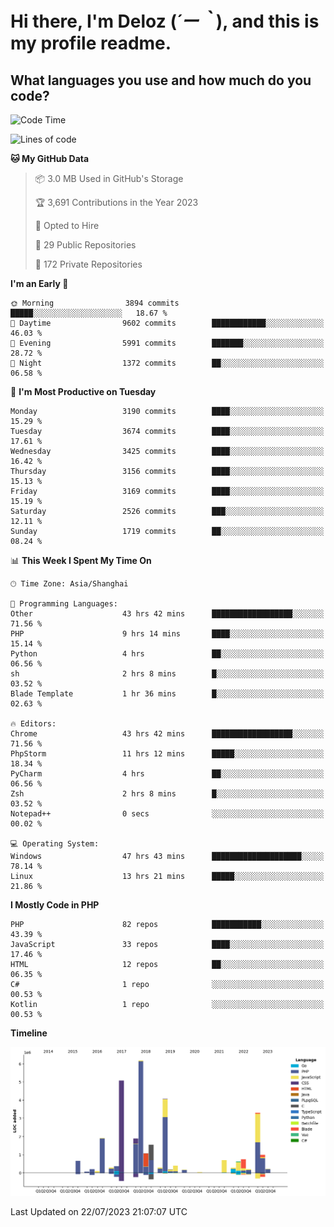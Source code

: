 # **Hi there, I'm Deloz (*´ー｀*), and this is my profile readme.**

## **What languages you use and how much do you code?**

<!--START_SECTION:waka-->
![Code Time](http://img.shields.io/badge/Code%20Time-1%2C975%20hrs%2038%20mins-blue)

![Lines of code](https://img.shields.io/badge/From%20Hello%20World%20I%27ve%20Written-31.5%20million%20lines%20of%20code-blue)

**🐱 My GitHub Data** 

> 📦 3.0 MB Used in GitHub's Storage 
 > 
> 🏆 3,691 Contributions in the Year 2023
 > 
> 💼 Opted to Hire
 > 
> 📜 29 Public Repositories 
 > 
> 🔑 172 Private Repositories 
 > 
**I'm an Early 🐤** 

```text
🌞 Morning                3894 commits        █████░░░░░░░░░░░░░░░░░░░░   18.67 % 
🌆 Daytime                9602 commits        ████████████░░░░░░░░░░░░░   46.03 % 
🌃 Evening                5991 commits        ███████░░░░░░░░░░░░░░░░░░   28.72 % 
🌙 Night                  1372 commits        ██░░░░░░░░░░░░░░░░░░░░░░░   06.58 % 
```
📅 **I'm Most Productive on Tuesday** 

```text
Monday                   3190 commits        ████░░░░░░░░░░░░░░░░░░░░░   15.29 % 
Tuesday                  3674 commits        ████░░░░░░░░░░░░░░░░░░░░░   17.61 % 
Wednesday                3425 commits        ████░░░░░░░░░░░░░░░░░░░░░   16.42 % 
Thursday                 3156 commits        ████░░░░░░░░░░░░░░░░░░░░░   15.13 % 
Friday                   3169 commits        ████░░░░░░░░░░░░░░░░░░░░░   15.19 % 
Saturday                 2526 commits        ███░░░░░░░░░░░░░░░░░░░░░░   12.11 % 
Sunday                   1719 commits        ██░░░░░░░░░░░░░░░░░░░░░░░   08.24 % 
```


📊 **This Week I Spent My Time On** 

```text
🕑︎ Time Zone: Asia/Shanghai

💬 Programming Languages: 
Other                    43 hrs 42 mins      ██████████████████░░░░░░░   71.56 % 
PHP                      9 hrs 14 mins       ████░░░░░░░░░░░░░░░░░░░░░   15.14 % 
Python                   4 hrs               ██░░░░░░░░░░░░░░░░░░░░░░░   06.56 % 
sh                       2 hrs 8 mins        █░░░░░░░░░░░░░░░░░░░░░░░░   03.52 % 
Blade Template           1 hr 36 mins        █░░░░░░░░░░░░░░░░░░░░░░░░   02.63 % 

🔥 Editors: 
Chrome                   43 hrs 42 mins      ██████████████████░░░░░░░   71.56 % 
PhpStorm                 11 hrs 12 mins      █████░░░░░░░░░░░░░░░░░░░░   18.34 % 
PyCharm                  4 hrs               ██░░░░░░░░░░░░░░░░░░░░░░░   06.56 % 
Zsh                      2 hrs 8 mins        █░░░░░░░░░░░░░░░░░░░░░░░░   03.52 % 
Notepad++                0 secs              ░░░░░░░░░░░░░░░░░░░░░░░░░   00.02 % 

💻 Operating System: 
Windows                  47 hrs 43 mins      ████████████████████░░░░░   78.14 % 
Linux                    13 hrs 21 mins      █████░░░░░░░░░░░░░░░░░░░░   21.86 % 
```

**I Mostly Code in PHP** 

```text
PHP                      82 repos            ███████████░░░░░░░░░░░░░░   43.39 % 
JavaScript               33 repos            ████░░░░░░░░░░░░░░░░░░░░░   17.46 % 
HTML                     12 repos            ██░░░░░░░░░░░░░░░░░░░░░░░   06.35 % 
C#                       1 repo              ░░░░░░░░░░░░░░░░░░░░░░░░░   00.53 % 
Kotlin                   1 repo              ░░░░░░░░░░░░░░░░░░░░░░░░░   00.53 % 
```



**Timeline**

![Lines of Code chart](https://raw.githubusercontent.com/deloz/deloz/main/assets/bar_graph.png)


 Last Updated on 22/07/2023 21:07:07 UTC
<!--END_SECTION:waka-->
